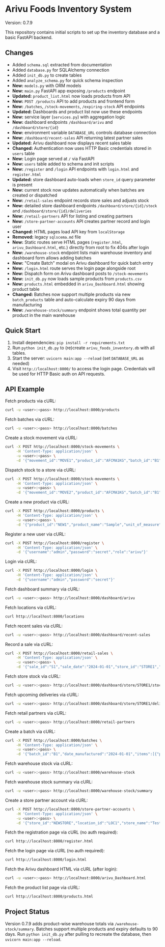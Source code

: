 # Arivu Foods Inventory System

Version: 0.7.9

This repository contains initial scripts to set up the inventory database and a basic FastAPI backend.

## Changes
- Added `schema.sql` extracted from documentation
- Added `database.py` for SQLAlchemy connection
- Added `init_db.py` to create tables
- Added `analyze_schema.py` for quick schema inspection
- **New:** `models.py` with ORM models
- **New:** `main.py` FastAPI app exposing `/products` endpoint
- **Updated:** `product_list.html` now loads products from API
- **New:** `POST /products` API to add products and frontend form
- **New:** `/batches`, `/stock-movements`, `/expiring-stock` API endpoints
- **Updated:** Dashboards and product list now use these endpoints
- **New:** service layer (`services.py`) with aggregation logic
- **New:** dashboard endpoints `/dashboard/arivu` and `/dashboard/store/{id}`
- **New:** environment variable `DATABASE_URL` controls database connection
- **New:** `/dashboard/recent-sales` API returning latest partner sales
- **Updated:** Arivu dashboard now displays recent sales table
- **Changed:** Authentication now uses HTTP Basic credentials stored in `users` table
- **New:** Login page served at `/` via FastAPI
- **New:** `users` table added to schema and init scripts
- **New:** `/register` and `/login` API endpoints with `login.html` and `register.html`
- **Updated:** store dashboard auto-loads when `store_id` query parameter is present
- **New:** current stock now updates automatically when batches are created or dispatched
- **New:** `/retail-sales` endpoint records store sales and adjusts stock
- **New:** detailed store dashboard endpoints `/dashboard/store/{id}/stock` and `/dashboard/store/{id}/deliveries`
- **New:** `/retail-partners` API for listing and creating partners
- **New:** `/store-partner-accounts` API creates partner record and login user
- **Changed:** HTML pages load API key from `localStorage`
- **Removed:** legacy `sqlscema.md` file
- **New:** Static routes serve HTML pages (`register.html`, `arivu_Dashboard.html`,
  etc.) directly from root to fix 404s after login
- **New:** `/warehouse-stock` endpoint lists main warehouse inventory and dashboard form allows adding batches
- **New:** "Create Batch" modal on Arivu dashboard for quick batch entry
- **New:** `/login.html` route serves the login page alongside root
- **New:** Dispatch form on Arivu dashboard posts to `/stock-movements`
- **New:** `init_db.py` now loads sample products from `products.csv`
- **New:** `products.html` embedded in `arivu_Dashboard.html` showing product table
- **Changed:** Batches now support multiple products via new `batch_products` table and auto-calculate expiry 90 days from manufacturing
- **New:** `/warehouse-stock/summary` endpoint shows total quantity per product in the main warehouse

## Quick Start
1. Install dependencies: `pip install -r requirements.txt`
2. Run `python init_db.py` to (re)create `arivu_foods_inventory.db` with all tables.
3. Start the server: `uvicorn main:app --reload` (set `DATABASE_URL` as needed)
4. Visit `http://localhost:8000/` to access the login page. Credentials will be used for HTTP Basic auth on API requests.

## API Example
Fetch products via cURL:

```bash
curl -u <user>:<pass> http://localhost:8000/products
```

Fetch batches via cURL:

```bash
curl -u <user>:<pass> http://localhost:8000/batches
```

Create a stock movement via cURL:

```bash
curl -X POST http://localhost:8000/stock-movements \
     -H 'Content-Type: application/json' \
     -u <user>:<pass> \
     -d '{"movement_id":"MOVE1","product_id":"AFCMA1KG","batch_id":"B1","movement_type":"dispatch","quantity":10}'
```

Dispatch stock to a store via cURL:

```bash
curl -X POST http://localhost:8000/stock-movements \
     -H 'Content-Type: application/json' \
     -u <user>:<pass> \
     -d '{"movement_id":"MOVE2","product_id":"AFCMA1KG","batch_id":"B1","movement_type":"dispatch","source_location_id":"MAIN_WH","destination_location_id":"LOC1","quantity":5}'
```

Create a new product via cURL:

```bash
curl -X POST http://localhost:8000/products \
     -H 'Content-Type: application/json' \
     -u <user>:<pass> \
     -d '{"product_id":"NEW1","product_name":"Sample","unit_of_measure":"kg","standard_pack_size":1,"mrp":100}'
```

Register a new user via cURL:

```bash
curl -X POST http://localhost:8000/register \
     -H 'Content-Type: application/json' \
     -d '{"username":"admin","password":"secret","role":"arivu"}'
```

Login via cURL:

```bash
curl -X POST http://localhost:8000/login \
     -H 'Content-Type: application/json' \
     -d '{"username":"admin","password":"secret"}'
```

Fetch dashboard summary via cURL:

```bash
curl -u <user>:<pass> http://localhost:8000/dashboard/arivu
```

Fetch locations via cURL:

```bash
curl http://localhost:8000/locations
```

Fetch recent sales via cURL:

```bash
curl -u <user>:<pass> http://localhost:8000/dashboard/recent-sales
```

Record a sale via cURL:

```bash
curl -X POST http://localhost:8000/retail-sales \
     -H 'Content-Type: application/json' \
     -u <user>:<pass> \
     -d '{"sale_id":"S1","sale_date":"2024-01-01","store_id":"STORE1","product_id":"AFCMA1KG","quantity_sold":5}'
```

Fetch store stock via cURL:

```bash
curl -u <user>:<pass> http://localhost:8000/dashboard/store/STORE1/stock
```

Fetch upcoming deliveries via cURL:

```bash
curl -u <user>:<pass> http://localhost:8000/dashboard/store/STORE1/deliveries
```

Fetch retail partners via cURL:

```bash
curl -u <user>:<pass> http://localhost:8000/retail-partners
```

Create a batch via cURL:

```bash
curl -X POST http://localhost:8000/batches \
     -H 'Content-Type: application/json' \
     -u <user>:<pass> \
     -d '{"batch_id":"B1","date_manufactured":"2024-01-01","items":[{"product_id":"AFCMA1KG","quantity_produced":50},{"product_id":"AFDMIX","quantity_produced":50}]}'
```

Fetch warehouse stock via cURL:

```bash
curl -u <user>:<pass> http://localhost:8000/warehouse-stock
```

Fetch warehouse stock summary via cURL:

```bash
curl -u <user>:<pass> http://localhost:8000/warehouse-stock/summary
```

Create a store partner account via cURL:

```bash
curl -X POST http://localhost:8000/store-partner-accounts \
     -H 'Content-Type: application/json' \
     -u <user>:<pass> \
     -d '{"store_id":"NEWSTORE","location_id":"LOC1","store_name":"Test Store","username":"storeuser","password":"secret"}'
```

Fetch the registration page via cURL (no auth required):

```bash
curl http://localhost:8000/register.html
```

Fetch the login page via cURL (no auth required):

```bash
curl http://localhost:8000/login.html
```

Fetch the Arivu dashboard HTML via cURL (after login):

```bash
curl -u <user>:<pass> http://localhost:8000/arivu_Dashboard.html
```

Fetch the product list page via cURL:

```bash
curl http://localhost:8000/products.html
```

## Project Status
Version 0.7.9 adds product-wise warehouse totals via `/warehouse-stock/summary`. Batches support multiple products and expiry defaults to 90 days. Run `python init_db.py` after pulling to recreate the database, then `uvicorn main:app --reload`.
